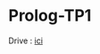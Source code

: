 # Prolog-TP1

Drive : [ici](https://docs.google.com/document/d/1E-JNow5ES92GtSDYKef_E-OvXDUMxF-eFcAZj14hXoQ/edit?usp=sharing)